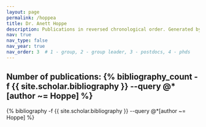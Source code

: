 ```yaml
---
layout: page
permalink: /hoppea
title: Dr. Anett Hoppe
description: Publications in reversed chronological order. Generated by jekyll-scholar.
nav: true
nav_type: false
nav_year: true
nav_order: 3  # 1 - group, 2 - group leader, 3 - postdocs, 4 - phds
---
```


<!-- _pages/hoppea.md -->
<div class="publications">

<h2>Number of publications: {% bibliography_count -f {{ site.scholar.bibliography }} --query @*[author ~= Hoppe] %}</h2>
{% bibliography -f {{ site.scholar.bibliography }} --query @*[author ~= Hoppe] %}

</div>
